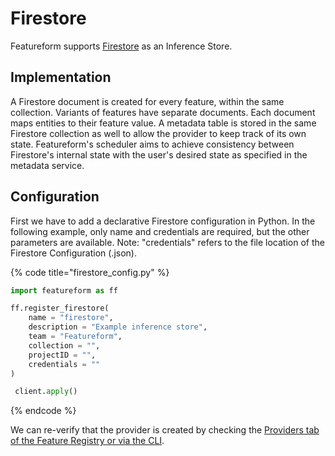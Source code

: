 # Firestore

Featureform supports [Firestore](https://firebase.google.com/docs/firestore) as an Inference Store.

## Implementation

A Firestore document is created for every feature,  within the same collection.  Variants of features have separate documents. Each document maps entities to their feature value. A metadata table is stored in the same Firestore collection as well to allow the provider to keep track of its own state. Featureform's scheduler aims to achieve consistency between Firestore's internal state with the user's desired state as specified in the metadata service.

## Configuration

First we have to add a declarative Firestore configuration in Python. In the following example, only name and credentials are required, but the other parameters are available. Note: "credentials" refers to the file location of the Firestore Configuration (.json).&#x20;

{% code title="firestore_config.py" %}

```python
import featureform as ff

ff.register_firestore(
    name = "firestore",
    description = "Example inference store",
    team = "Featureform",
    collection = "",
    projectID = "",
    credentials = ""
)

 client.apply()
```

{% endcode %}

We can re-verify that the provider is created by checking the [Providers tab of the Feature Registry or via the CLI](../getting-started/search-monitor-discovery-feature-registry-ui-cli.md).
